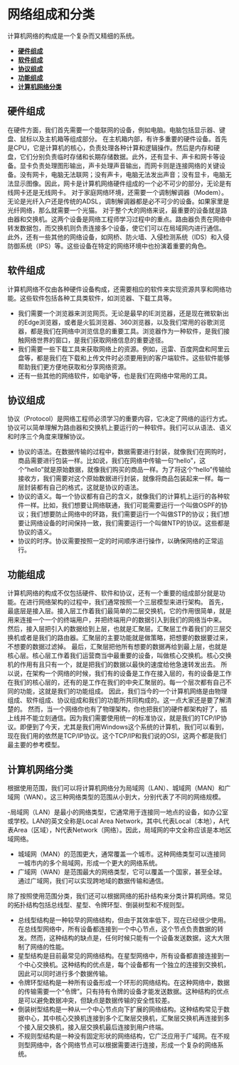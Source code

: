 # 网络组成和分类

  计算机网络的构成是一个复杂而又精细的系统。
 - [**硬件组成**](#硬件组成)
 - [**软件组成**](#软件组成)
 - [**协议组成**](#协议组成)
 - [**功能组成**](#功能组成)
 - [**计算机网络分类**](#计算机网络分类)

## 硬件组成
  在硬件方面，我们首先需要一个能联网的设备，例如电脑。电脑包括显示器、键盘、鼠标以及主机箱等组成部分。
  在主机箱内部，有许多重要的硬件设备。首先是CPU，它是计算机的核心，负责处理各种计算和逻辑操作。然后是内存和硬盘，它们分别负责临时存储和长期存储数据。此外，还有显卡、声卡和网卡等设备。显卡负责处理图形输出，声卡处理声音输出，而网卡则是连接网络的关键设备。没有网卡，电脑无法联网；没有声卡，电脑无法发出声音；没有显卡，电脑无法显示图像。因此，网卡是计算机网络硬件组成的一个必不可少的部分，无论是有线网卡还是无线网卡。
  对于家庭网络环境，还需要一个调制解调器（Modem）。无论是光纤入户还是传统的ADSL，调制解调器都是必不可少的设备。如果家里是光纤网络，那么就需要一个光猫。
  对于整个大的网络来说，最重要的设备就是路由器和交换机。这两个设备是网络工程师学习过程中的重点。路由器负责在网络中转发数据包，而交换机则负责连接多个设备，使它们可以在局域网内进行通信。
  此外，还有一些其他的网络设备，如网桥、防火墙、入侵检测系统（IDS）和入侵防御系统（IPS）等。这些设备在特定的网络环境中也扮演着重要的角色。

## 软件组成
  计算机网络不仅由各种硬件设备构成，还需要相应的软件来实现资源共享和网络功能。这些软件包括各种工具类软件，如浏览器、下载工具等。
  - 我们需要一个浏览器来浏览网页。无论是最早的IE浏览器，还是现在微软新出的Edge浏览器，或者是火狐浏览器、360浏览器，以及我们常用的谷歌浏览器，都是我们在网络中浏览信息的重要工具。浏览器作为一种软件，是我们接触网络世界的窗口，是我们获取网络信息的重要途径。
  - 我们需要一些下载工具来获取网络上的资源。例如，迅雷、百度网盘和阿里云盘等，都是我们在下载和上传文件时必须要用到的客户端软件。这些软件能够帮助我们更方便地获取和分享网络资源。
  - 还有一些其他的网络软件，如电驴等，也是我们在网络中常用的工具。

## 协议组成
  协议（Protocol）是网络工程师必须学习的重要内容，它决定了网络的运行方式。
  协议可以简单理解为路由器和交换机上要运行的一种软件。我们可以从语法、语义和时序三个角度来理解协议。
 - 协议的语法。在数据传输的过程中，数据需要进行封装，就像我们在网购时，商品需要进行包装一样。比如说，我们在网络中传输一句“hello”，这个“hello”就是原始数据，就像我们购买的商品一样。为了将这个“hello”传输给接收方，我们需要对这个原始数据进行封装，就像将商品包装起来一样。每一层封装都有自己的格式，这就是协议的语法。
 - 协议的语义。每一个协议都有自己的含义，就像我们的计算机上运行的各种软件一样。比如，我们想要让网络联通，我们可能需要运行一个叫做OSPF的协议；我们想要防止网络中的环路，我们需要运行一个叫做STP的协议；我们想要让网络设备的时间保持一致，我们需要运行一个叫做NTP的协议。这些都是协议的语义。
 - 协议的时序。协议需要按照一定的时间顺序进行操作，以确保网络的正常运行。

## 功能组成
  计算机网络的构成不仅包括硬件、软件和协议，还有一个重要的组成部分就是功能。在进行网络架构的过程中，我们通常按照一个三层模型来进行架构。
  首先，最底层是接入层。接入层工作着我们最简单的二层交换机，它的作用很简单，就是用来连接一个一个的终端用户，并把终端用户的数据引入到我们的网络当中来。
  然后，接入层把引入的数据给到上层，也就是汇聚层。汇聚层工作着我们的三层交换机或者是我们的路由器。汇聚层的主要功能就是做策略，把想要的数据要过来，不想要的数据过滤掉。
  最后，汇聚层把他所有想要的数据再给到最上层，也就是核心层。核心层工作着我们运营商当中最重要的设备，叫做核心交换机。核心交换机的作用有且只有一个，就是把我们的数据以最快的速度给他急速转发出去。
  所以说，在架构一个网络的时候，我们有的设备是工作在接入层的，有的设备是工作在我们的核心层的，还有的是工作在我们的中央汇聚层的。每一个层次都有自己不同的功能，这就是我们的功能组成。
  因此，我们当今的一个计算机网络是由物理组成、软件组成、协议组成和我们的功能所共同构成的。这一点大家还是要了解清楚的。
  然而，当一个网络你也有了物理架构，你也把我们的硬件都架构好了，插上线并不能立刻通信。因为我们需要使用统一的标准协议，就是我们的TCP/IP协议。即便到了今天，尤其是我们用Windows这个系统的计算机，我们可以看到，现在我们用的依然是TCP/IP协议。这个TCP/IP和我们说的OSI，这两个都是我们最主要的参考模型。

## 计算机网络分类
  根据使用范围，我们可以将计算机网络分为局域网（LAN）、城域网（MAN）和广域网（WAN）。这三种网络类型的范围从小到大，分别代表了不同的网络规模。

  -局域网（LAN）是最小的网络类型，它通常用于连接同一地点的设备，如办公室或学校。LAN的英文全称是Local Area Network，其中L代表Local（本地），A代表Area（区域），N代表Network（网络）。因此，局域网的中文全称应该是本地区域网络。
  - 城域网（MAN）的范围更大，通常覆盖一个城市。这种网络类型可以连接同一城市内的多个局域网，形成一个更大的网络系统。
  - 广域网（WAN）是范围最大的网络类型，它可以覆盖一个国家，甚至全球。通过广域网，我们可以实现跨地域的数据传输和通信。

除了按照使用范围分类，我们还可以根据网络的拓扑结构来分类计算机网络。常见的拓扑结构包括总线型、星型、令牌环型、倒装树型和不规则型。

 - 总线型结构是一种较早的网络结构，但由于其效率低下，现在已经很少使用。在总线型网络中，所有设备都连接到一个中心节点，这个节点负责数据的转发。然而，这种结构的缺点是，任何时候只能有一个设备发送数据，这大大限制了网络的性能。
 - 星型结构是目前最常见的网络结构。在星型网络中，所有设备都直接连接到一个中心交换机。这种结构的优点是，每个设备都有一个独立的连接到交换机，因此可以同时进行多个数据传输。
 - 令牌环型结构是一种所有设备形成一个环形的网络结构。在这种网络中，数据的传输需要一个“令牌”。只有持有令牌的设备才能发送数据。这种结构的优点是可以避免数据冲突，但缺点是数据传输的安全性较差。
 - 倒装树型结构是一种从一个中心节点向下扩展的网络结构。这种结构常见于数据中心，其中核心交换机连接到多个汇聚层交换机，汇聚层交换机再连接到多个接入层交换机，接入层交换机最后连接到用户终端。
 - 不规则型结构是一种没有固定形状的网络结构，它广泛应用于广域网。在不规则型网络中，各个网络节点可以根据需要进行连接，形成一个复杂的网络系统。
